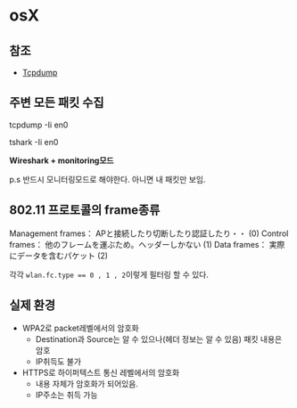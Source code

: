 # osX

## 참조

- [Tcpdump](https://danielmiessler.com/study/tcpdump/#gs.ZkqjbwM)

## 주변 모든 패킷 수집

tcpdump -Ii en0

tshark -Ii en0

**Wireshark + monitoring모드**

p.s 반드시 모니터링모드로 해야한다. 아니면 내 패킷만 보임.

## 802.11 프로토콜의 frame종류

Management frames： APと接続したり切断したり認証したり・・ (0)
Control frames： 他のフレームを運ぶため。ヘッダーしかない (1)
Data frames： 実際にデータを含むパケット (2)

각각 `wlan.fc.type == 0 , 1 , 2`이렇게 필터링 할 수 있다.

## 실제 환경

- WPA2로 packet레벨에서의 암호화
  - Destination과 Source는 알 수 있으나(헤더 정보는 알 수 있음) 패킷 내용은 암호
  - IP취득도 불가
- HTTPS로 하이퍼텍스트 통신 레벨에서의 암호화
  - 내용 자체가 암호화가 되어있음.
  - IP주소는 취득 가능
